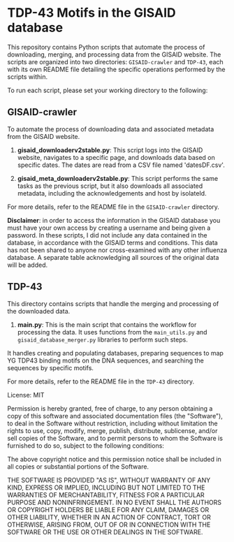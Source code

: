 # TDP-43 Motifs in the GISAID database
This repository contains Python scripts that automate the process of downloading, merging, and processing data from the GISAID website. The scripts are organized into two directories: `GISAID-crawler` and `TDP-43`, each with its own README file detailing the specific operations performed by the scripts within.

To run each script, please set your working directory to the following:

## GISAID-crawler

To automate the process of downloading data and associated metadata from the GISAID website.

1. **gisaid_downloaderv2stable.py**: This script logs into the GISAID website, navigates to a specific page, and downloads data based on specific dates. The dates are read from a CSV file named 'datesDF.csv'. 

2. **gisaid_meta_downloaderv2stable.py**: This script performs the same tasks as the previous script, but it also downloads all associated metadata, including the acknowledgements and host by isolateId.

For more details, refer to the README file in the `GISAID-crawler` directory.

**Disclaimer**: in order to access the information in the GISAID database you must have your own access by creating a username and being given a password. In these scripts, I did not include any data contained in the database, in accordance with the GISAID terms and conditions. This data has not been shared to anyone nor cross-examined with any other influenza database. A separate table acknowledging all sources of the original data will be added.

## TDP-43

This directory contains scripts that handle the merging and processing of the downloaded data.

1. **main.py**: This is the main script that contains the workflow for processing the data. It uses functions from the `main_utils.py` and `gisaid_database_merger.py` libraries to perform such steps.

It handles creating and populating databases, preparing sequences to map YG TDP43 binding motifs on the DNA sequences, and searching the sequences by specific motifs.

For more details, refer to the README file in the `TDP-43` directory.



License: MIT

Permission is hereby granted, free of charge, to any person obtaining a copy
of this software and associated documentation files (the "Software"), to deal
in the Software without restriction, including without limitation the rights
to use, copy, modify, merge, publish, distribute, sublicense, and/or sell
copies of the Software, and to permit persons to whom the Software is
furnished to do so, subject to the following conditions:

The above copyright notice and this permission notice shall be included in all
copies or substantial portions of the Software.

THE SOFTWARE IS PROVIDED "AS IS", WITHOUT WARRANTY OF ANY KIND, EXPRESS OR
IMPLIED, INCLUDING BUT NOT LIMITED TO THE WARRANTIES OF MERCHANTABILITY,
FITNESS FOR A PARTICULAR PURPOSE AND NONINFRINGEMENT. IN NO EVENT SHALL THE
AUTHORS OR COPYRIGHT HOLDERS BE LIABLE FOR ANY CLAIM, DAMAGES OR OTHER
LIABILITY, WHETHER IN AN ACTION OF CONTRACT, TORT OR OTHERWISE, ARISING FROM,
OUT OF OR IN CONNECTION WITH THE SOFTWARE OR THE USE OR OTHER DEALINGS IN THE
SOFTWARE.